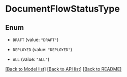 # DocumentFlowStatusType

## Enum


* `DRAFT` (value: `"DRAFT"`)

* `DEPLOYED` (value: `"DEPLOYED"`)

* `ALL` (value: `"ALL"`)


[[Back to Model list]](../README.md#documentation-for-models) [[Back to API list]](../README.md#documentation-for-api-endpoints) [[Back to README]](../README.md)



